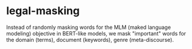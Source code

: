 # legal-masking

Instead of randomly masking words for the MLM (maked language modeling) objective in BERT-like models, we mask "important" words for the domain (terms), document (keywords), genre (meta-discourse).